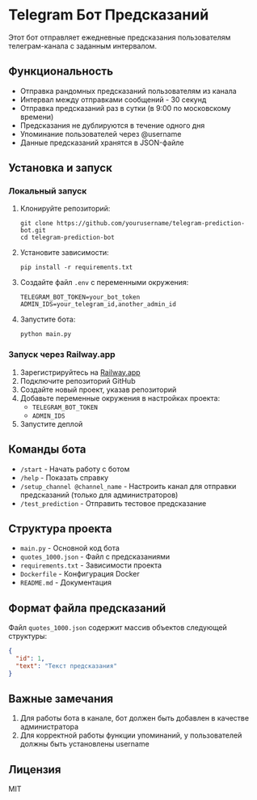# Telegram Бот Предсказаний

Этот бот отправляет ежедневные предсказания пользователям телеграм-канала с заданным интервалом.

## Функциональность

- Отправка рандомных предсказаний пользователям из канала
- Интервал между отправками сообщений - 30 секунд
- Отправка предсказаний раз в сутки (в 9:00 по московскому времени)
- Предсказания не дублируются в течение одного дня
- Упоминание пользователей через @username
- Данные предсказаний хранятся в JSON-файле

## Установка и запуск

### Локальный запуск

1. Клонируйте репозиторий:
   ```
   git clone https://github.com/yourusername/telegram-prediction-bot.git
   cd telegram-prediction-bot
   ```

2. Установите зависимости:
   ```
   pip install -r requirements.txt
   ```

3. Создайте файл `.env` с переменными окружения:
   ```
   TELEGRAM_BOT_TOKEN=your_bot_token
   ADMIN_IDS=your_telegram_id,another_admin_id
   ```

4. Запустите бота:
   ```
   python main.py
   ```

### Запуск через Railway.app

1. Зарегистрируйтесь на [Railway.app](https://railway.app)
2. Подключите репозиторий GitHub
3. Создайте новый проект, указав репозиторий
4. Добавьте переменные окружения в настройках проекта:
   - `TELEGRAM_BOT_TOKEN`
   - `ADMIN_IDS`
5. Запустите деплой

## Команды бота

- `/start` - Начать работу с ботом
- `/help` - Показать справку
- `/setup_channel @channel_name` - Настроить канал для отправки предсказаний (только для администраторов)
- `/test_prediction` - Отправить тестовое предсказание

## Структура проекта

- `main.py` - Основной код бота
- `quotes_1000.json` - Файл с предсказаниями
- `requirements.txt` - Зависимости проекта
- `Dockerfile` - Конфигурация Docker
- `README.md` - Документация

## Формат файла предсказаний

Файл `quotes_1000.json` содержит массив объектов следующей структуры:

```json
{
  "id": 1,
  "text": "Текст предсказания"
}
```

## Важные замечания

1. Для работы бота в канале, бот должен быть добавлен в качестве администратора
2. Для корректной работы функции упоминаний, у пользователей должны быть установлены username

## Лицензия

MIT
